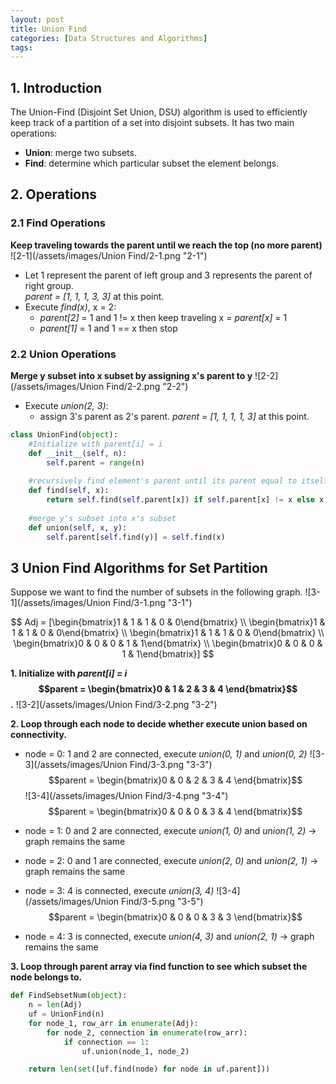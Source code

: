 ```yaml
---
layout: post
title: Union Find
categories: [Data Structures and Algorithms]
tags: 
---
```


## 1. Introduction
The Union-Find (Disjoint Set Union, DSU) algorithm is used to efficiently keep track of a partition of a set into disjoint subsets.
It has two main operations: <br>
- **Union**: merge two subsets.
- **Find**: determine which particular subset the element belongs.

## 2. Operations
### 2.1 Find Operations
**Keep traveling towards the parent until we reach the top (no more parent)**
![2-1](/assets/images/Union Find/2-1.png "2-1")

- Let 1 represent the parent of left group and 3 represents the parent of right group. <br>
	_parent = [1, 1, 1, 3, 3]_ at this point.
- Execute _find(x)_, x = 2:
	- _parent[2]_ = 1 and 1 != x then keep traveling x = _parent[x]_ = 1
	- _parent[1]_ = 1 and 1 == x then stop
	
### 2.2 Union Operations
**Merge y subset into x subset by assigning x's parent to y**
![2-2](/assets/images/Union Find/2-2.png "2-2")
- Execute _union(2, 3)_: 
	- assign 3's parent as 2's parent. _parent = [1, 1, 1, 1, 3]_ at this point.

```python
class UnionFind(object):
	#Initialize with parent[i] = i
	def __init__(self, n):
		self.parent = range(n)
	
	#recursively find element's parent until its parent equal to itself (no parent)
	def find(self, x):
		return self.find(self.parent[x]) if self.parent[x] != x else x
	
	#merge y's subset into x's subset
	def union(self, x, y):
		self.parent[self.find(y)] = self.find(x)
```

## 3 Union Find Algorithms for Set Partition
Suppose we want to find the number of subsets in the following graph.
![3-1](/assets/images/Union Find/3-1.png "3-1")

$$ Adj = [\begin{bmatrix}1 & 1 & 1 & 0 & 0\end{bmatrix} \\ \begin{bmatrix}1 & 1 & 1 & 0 & 0\end{bmatrix} \\ \begin{bmatrix}1 & 1 & 1 & 0 & 0\end{bmatrix} \\ \begin{bmatrix}0 & 0 & 0 & 1 & 1\end{bmatrix} \\ \begin{bmatrix}0 & 0 & 0 & 1 & 1\end{bmatrix}] $$

**1. Initialize with _parent[i] = i_ $$parent = \begin{bmatrix}0 & 1 & 2 & 3 & 4 \end{bmatrix}$$.**
![3-2](/assets/images/Union Find/3-2.png "3-2")

**2. Loop through each node to decide whether execute union based on connectivity.**

- node = 0: 1 and 2 are connected, execute _union(0, 1)_ and _union(0, 2)_ 
![3-3](/assets/images/Union Find/3-3.png "3-3")
$$parent = \begin{bmatrix}0 & 0 & 2 & 3 & 4 \end{bmatrix}$$
![3-4](/assets/images/Union Find/3-4.png "3-4")
$$parent = \begin{bmatrix}0 & 0 & 0 & 3 & 4 \end{bmatrix}$$

- node = 1: 0 and 2 are connected, execute _union(1, 0)_ and _union(1, 2)_ -> graph remains the same
- node = 2: 0 and 1 are connected, execute _union(2, 0)_ and _union(2, 1)_ -> graph remains the same
- node = 3: 4 is connected, execute _union(3, 4)_
![3-4](/assets/images/Union Find/3-5.png "3-5")
$$parent = \begin{bmatrix}0 & 0 & 0 & 3 & 3 \end{bmatrix}$$
- node = 4: 3 is connected, execute _union(4, 3)_ and _union(2, 1)_ -> graph remains the same

**3. Loop through parent array via find function to see which subset the node belongs to.**


```python
def FindSebsetNum(object):
	n = len(Adj)
	uf = UnionFind(n)
	for node_1, row_arr in enumerate(Adj):
		for node_2, connection in enumerate(row_arr):
			if connection == 1:
				uf.union(node_1, node_2)

	return len(set([uf.find(node) for node in uf.parent]))
```